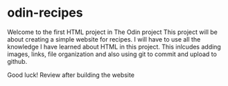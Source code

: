# odin-recipes
Welcome to the first HTML project in The Odin project
This project will be about creating a simple website for recipes.
I will have to use all the knowledge I have learned about HTML in this project. This inlcudes adding images, links, file organization and also using git to commit and upload to github.


Good luck! Review after building the website